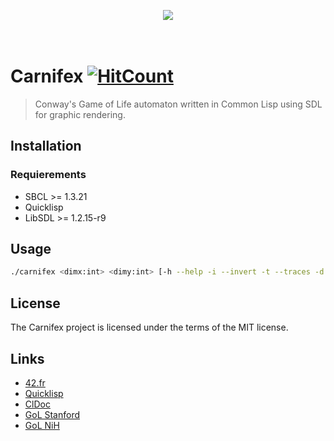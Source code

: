 <p align="center">
  <img src="http://www.lisperati.com/casting-spels-emacs/images/lisp-is-different.jpg"/><br>
<br>
<br>
</p>

# Carnifex [![HitCount](http://hits.dwyl.io/iomonad/carnifex.svg)](http://hits.dwyl.io/iomonad/carnifex)
> Conway's Game of Life automaton written in Common Lisp using SDL for graphic rendering.
## Installation
### Requierements
 - SBCL >= 1.3.21
 - Quicklisp
 - LibSDL >= 1.2.15-r9
 
## Usage
```bash
./carnifex <dimx:int> <dimy:int> [-h --help -i --invert -t --traces -d --debug]
```

## License

The Carnifex project is licensed under the terms of the MIT license.

## Links

* [42.fr](http://www.42.fr/)
* [Quicklisp](https://www.quicklisp.org/beta/)
* [ClDoc](http://www.lispworks.com/documentation/HyperSpec/Front/index.htm)
* [GoL Stanford](http://web.stanford.edu/~cdebs/GameOfLife/)
* [GoL NiH](https://www.ncbi.nlm.nih.gov/pmc/articles/PMC4905947/)
